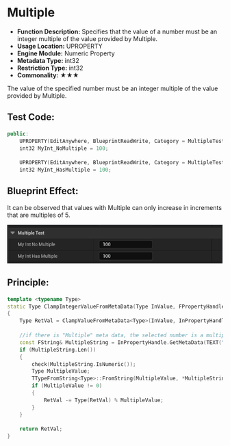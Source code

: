 # Multiple

- **Function Description:** Specifies that the value of a number must be an integer multiple of the value provided by Multiple.
- **Usage Location:** UPROPERTY
- **Engine Module:** Numeric Property
- **Metadata Type:** int32
- **Restriction Type:** int32
- **Commonality:** ★★★

The value of the specified number must be an integer multiple of the value provided by Multiple.

## Test Code:

```cpp
public:
	UPROPERTY(EditAnywhere, BlueprintReadWrite, Category = MultipleTest)
	int32 MyInt_NoMultiple = 100;

	UPROPERTY(EditAnywhere, BlueprintReadWrite, Category = MultipleTest, meta = (Multiple = 5))
	int32 MyInt_HasMultiple = 100;
```

## Blueprint Effect:

It can be observed that values with Multiple can only increase in increments that are multiples of 5.

![Multiple](Multiple.gif)

## Principle:

```cpp
template <typename Type>
static Type ClampIntegerValueFromMetaData(Type InValue, FPropertyHandleBase& InPropertyHandle, FPropertyNode& InPropertyNode)
{
	Type RetVal = ClampValueFromMetaData<Type>(InValue, InPropertyHandle);

	//if there is "Multiple" meta data, the selected number is a multiple
	const FString& MultipleString = InPropertyHandle.GetMetaData(TEXT("Multiple"));
	if (MultipleString.Len())
	{
		check(MultipleString.IsNumeric());
		Type MultipleValue;
		TTypeFromString<Type>::FromString(MultipleValue, *MultipleString);
		if (MultipleValue != 0)
		{
			RetVal -= Type(RetVal) % MultipleValue;
		}
	}

	return RetVal;
}
```